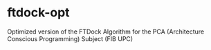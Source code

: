 # ftdock-opt
Optimized version of the FTDock Algorithm for the PCA (Architecture Conscious Programming) Subject (FIB UPC)
